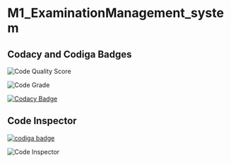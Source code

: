 # M1_ExaminationManagement_system

## Codacy and Codiga Badges

![Code Quality Score](https://api.codiga.io/project/32247/score/svg)

![Code Grade](https://api.codiga.io/project/32247/status/svg)

[![Codacy Badge](https://app.codacy.com/project/badge/Grade/10aba2c44aeb4a2789094fee5b955e70)](https://www.codacy.com/gh/HarshavardhanMuppuri/M1_ExaminationManagement-_system/dashboard?utm_source=github.com&amp;utm_medium=referral&amp;utm_content=HarshavardhanMuppuri/M1_ExaminationManagement-_system&amp;utm_campaign=Badge_Grade)

## Code Inspector

<a href="https://app.codiga.io/public/user/github/HarshavardhanMuppuri">
   <img src="https://api.codiga.io/public/badge/user/github/HarshavardhanMuppuri?style=light" alt="codiga badge" />
</a>

![Code Inspector](https://user-images.githubusercontent.com/101695762/160921459-96fdd9c2-1586-4da9-9511-ca2936ef8234.png)


